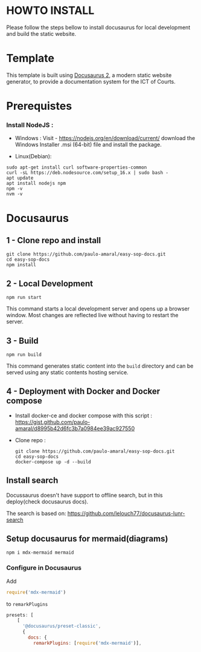 # HOWTO INSTALL 
Please follow the steps bellow to install docusaurus for local development and build the static website.

# Template

This template is built using [Docusaurus 2](https://docusaurus.io/), a modern static website generator, to provide a documentation system for the ICT of Courts.

# Prerequistes

### Install NodeJS :
- Windows : 
Visit - https://nodejs.org/en/download/current/ download the Windows Installer .msi (64-bit) file and install the package.

- Linux(Debian):

````console
sudo apt-get install curl software-properties-common 
curl -sL https://deb.nodesource.com/setup_16.x | sudo bash - 
apt update
apt install nodejs npm
npm -v
nvm -v
````

# Docusaurus 

##  1 - Clone repo and install

```console
git clone https://github.com/paulo-amaral/easy-sop-docs.git
cd easy-sop-docs
npm install
```

## 2 - Local Development

```console
npm run start
```

This command starts a local development server and opens up a browser window. Most changes are reflected live without
having to restart the server.


## 3 - Build

```console
npm run build
```

This command generates static content into the `build` directory and can be served using any static contents hosting
service.

## 4 - Deployment with Docker and Docker compose

- Install docker-ce and docker compose with this script : https://gist.github.com/paulo-amaral/d8995b42d6fc3b7a0984ee39ac927550 
- Clone repo :

  ```
  git clone https://github.com/paulo-amaral/easy-sop-docs.git
  cd easy-sop-docs
  docker-compose up -d --build
  ```
  

## Install search
Docussaurus doesn't have support to offline search, but in this deploy(check docusaurus docs).

The search  is based on: 
https://github.com/lelouch77/docusaurus-lunr-search

## Setup docusaurus for mermaid(diagrams)
``
npm i mdx-mermaid mermaid
``
### Configure in Docusaurus

Add

```js
require('mdx-mermaid')
```

to `remarkPlugins`

```js title=docusaurus.config.js
presets: [
    [
      '@docusaurus/preset-classic',
      {
        docs: {
          remarkPlugins: [require('mdx-mermaid')],
```

